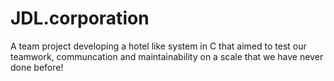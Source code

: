 # JDL.corporation
A team project developing a hotel like system in C that aimed to test our teamwork, communcation and maintainability on a scale that we have never done before!
